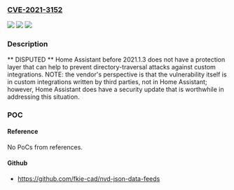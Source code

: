 ### [CVE-2021-3152](https://cve.mitre.org/cgi-bin/cvename.cgi?name=CVE-2021-3152)
![](https://img.shields.io/static/v1?label=Product&message=n%2Fa&color=blue)
![](https://img.shields.io/static/v1?label=Version&message=n%2Fa&color=blue)
![](https://img.shields.io/static/v1?label=Vulnerability&message=n%2Fa&color=brighgreen)

### Description

** DISPUTED ** Home Assistant before 2021.1.3 does not have a protection layer that can help to prevent directory-traversal attacks against custom integrations. NOTE: the vendor's perspective is that the vulnerability itself is in custom integrations written by third parties, not in Home Assistant; however, Home Assistant does have a security update that is worthwhile in addressing this situation.

### POC

#### Reference
No PoCs from references.

#### Github
- https://github.com/fkie-cad/nvd-json-data-feeds

